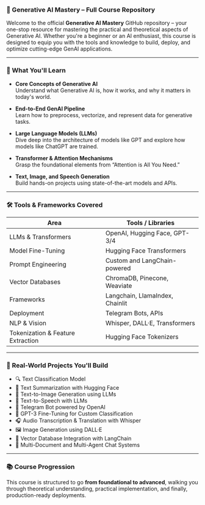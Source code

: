 ### 🚀 Generative AI Mastery – Full Course Repository

Welcome to the official **Generative AI Mastery** GitHub repository – your one-stop resource for mastering the practical and theoretical aspects of Generative AI. Whether you're a beginner or an AI enthusiast, this course is designed to equip you with the tools and knowledge to build, deploy, and optimize cutting-edge GenAI applications.

---

### 🧠 What You'll Learn

- **Core Concepts of Generative AI**  
  Understand what Generative AI is, how it works, and why it matters in today's world.

- **End-to-End GenAI Pipeline**  
  Learn how to preprocess, vectorize, and represent data for generative tasks.

- **Large Language Models (LLMs)**  
  Dive deep into the architecture of models like GPT and explore how models like ChatGPT are trained.

- **Transformer & Attention Mechanisms**  
  Grasp the foundational elements from “Attention is All You Need.”

- **Text, Image, and Speech Generation**  
  Build hands-on projects using state-of-the-art models and APIs.

---

### 🛠️ Tools & Frameworks Covered

| Area | Tools / Libraries |
|------|-------------------|
| LLMs & Transformers | OpenAI, Hugging Face, GPT-3/4 |
| Model Fine-Tuning | Hugging Face Transformers |
| Prompt Engineering | Custom and LangChain-powered |
| Vector Databases | ChromaDB, Pinecone, Weaviate |
| Frameworks | Langchain, LlamaIndex, Chainlit |
| Deployment | Telegram Bots, APIs |
| NLP & Vision | Whisper, DALL·E, Transformers |
| Tokenization & Feature Extraction | Hugging Face Tokenizers |

---

### 🧪 Real-World Projects You'll Build

- 🔍 Text Classification Model  
- 📰 Text Summarization with Hugging Face  
- 🎨 Text-to-Image Generation using LLMs  
- 🎤 Text-to-Speech with LLMs  
- 🤖 Telegram Bot powered by OpenAI  
- 🎯 GPT-3 Fine-Tuning for Custom Classification  
- 🎧 Audio Transcription & Translation with Whisper  
- 🖼️ Image Generation using DALL·E  
- 🧠 Vector Database Integration with LangChain  
- 🧬 Multi-Document and Multi-Agent Chat Systems  

---

### 📚 Course Progression

This course is structured to go **from foundational to advanced**, walking you through theoretical understanding, practical implementation, and finally, production-ready deployments.
